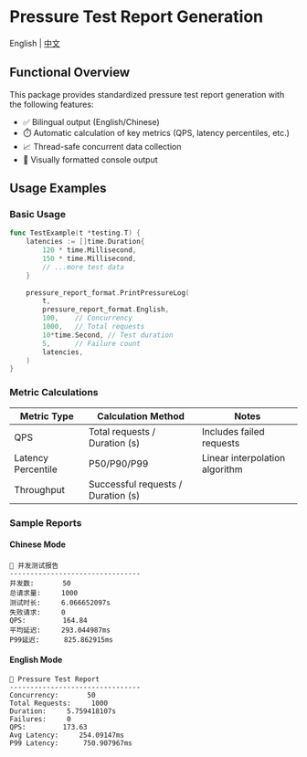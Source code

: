# Pressure Test Report Generation

<p>
   English | <a href="README_ZH.md">中文<a/>
</p>

## Functional Overview
This package provides standardized pressure test report generation with the following features:

- ✅ Bilingual output (English/Chinese)
- ⏱️ Automatic calculation of key metrics (QPS, latency percentiles, etc.)
- 📈 Thread-safe concurrent data collection
- 🎨 Visually formatted console output

## Usage Examples
### Basic Usage
```go
func TestExample(t *testing.T) {
    latencies := []time.Duration{
        120 * time.Millisecond,
        150 * time.Millisecond,
        // ...more test data 
    }
    
    pressure_report_format.PrintPressureLog(
        t,
        pressure_report_format.English,
        100,    // Concurrency
        1000,   // Total requests 
        10*time.Second, // Test duration 
        5,      // Failure count 
        latencies,
    )
}
```

### Metric Calculations
| Metric Type       | Calculation Method                  | Notes     |
|----------------|--------------------------|--------|
| QPS            | Total requests / Duration (s)      | Includes failed requests  |
| Latency Percentile      | P50/P90/P99              | Linear interpolation algorithm |
| Throughput         | Successful requests / Duration (s)    |        |

### Sample Reports

#### Chinese Mode

```plaintext
🚀 并发测试报告 
-------------------------------- 
并发数:       50 
总请求量:     1000 
测试时长:     6.066652097s 
失败请求:     0 
QPS:         164.84 
平均延迟:     293.044987ms 
P99延迟:      825.862915ms
```

#### English Mode
```plaintext
🚀 Pressure Test Report 
-------------------------------- 
Concurrency:       50 
Total Requests:     1000 
Duration:     5.759418107s 
Failures:     0 
QPS:         173.63 
Avg Latency:     254.09147ms 
P99 Latency:      750.907967ms
```